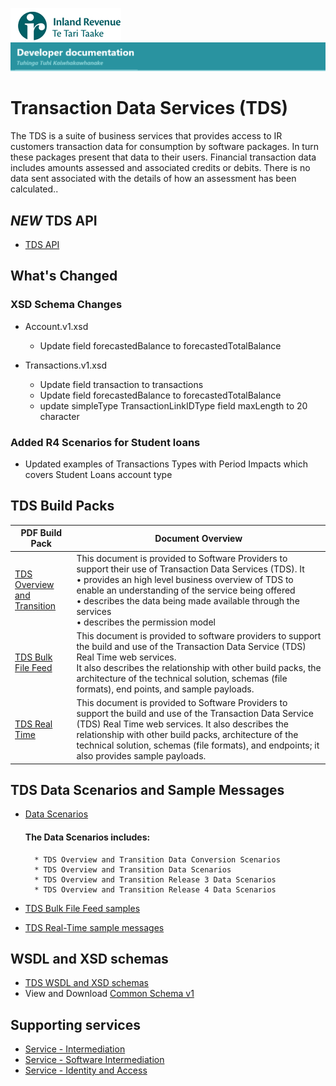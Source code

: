 ![IRD logo](Images/IRlogo.gif)
![Software Dev](Images/SoftwareDev.png)

# Transaction Data Services (TDS) 

The TDS is a suite of business services that provides access to IR customers transaction data for consumption by software packages.  In turn these packages present that data to their users. 
Financial transaction data includes amounts assessed and associated credits or debits.  There is no data sent associated with the details of how an assessment has been calculated..

## *NEW* TDS API

* [TDS API](./TDS%20API/)

## What's Changed

### XSD Schema Changes

* Account.v1.xsd
	* Update field forecastedBalance to forecastedTotalBalance

* Transactions.v1.xsd
	* Update field transaction to transactions
	* Update field forecastedBalance to forecastedTotalBalance
	* update simpleType TransactionLinkIDType field maxLength to 20 character

### Added R4 Scenarios for Student loans
* Updated examples of Transactions Types with Period Impacts which covers Student Loans account type	

## TDS Build Packs

| PDF Build Pack | Document Overview|
| --- | --- |
| [TDS Overview and Transition ](TDS%20Overview%20and%20Transition%20-%20Build%20Pack.pdf) | This document is provided to Software Providers to support their use of Transaction Data Services (TDS). It<br/>•  provides an high level business overview of TDS to enable an understanding of the service being offered<br/>•  describes the data being made available through the services<br/>•  describes the permission model |
| [TDS Bulk File Feed](TDS%20Real%20Time%20-%20Build%20Pack.pdf) |This document is provided to software providers to support the build and use of the Transaction Data Service (TDS) Real Time web services. <br/>  It also describes the relationship with other build packs, the architecture of the technical solution, schemas (file formats), end points, and sample payloads.  | 
| [TDS Real Time ](Gateway%20Services%20Build%20Pack%20-%20TDS%20Real%20Time.pdf)| This document is provided to Software Providers to support the build and use of the Transaction Data Service (TDS) Real Time web services. It also describes the relationship with other build packs, architecture of the technical solution, schemas (file formats), and endpoints; it also provides sample payloads.|

## TDS Data Scenarios and Sample Messages
* [Data Scenarios](Data%20Scenarios/)
	#### The Data Scenarios includes:
	
		* TDS Overview and Transition Data Conversion Scenarios
		* TDS Overview and Transition Data Scenarios
		* TDS Overview and Transition Release 3 Data Scenarios 
		* TDS Overview and Transition Release 4 Data Scenarios
		
* [TDS Bulk File Feed samples](TDS%20Bulk%20File%20Feed%20samples/)
* [TDS Real-Time sample messages](TDS%20Real-Time%20sample%20messages/)

## WSDL and XSD schemas
* [TDS WSDL and XSD schemas](WSDL%20and%20XSD/)
* View and Download [Common Schema v1](../WSDL%20and%20XSD/Common.v1.xsd)

## Supporting services
* [Service - Intermediation](https://github.com/InlandRevenue/Gateway_Services-Access/tree/master/Service%20-%20Intermediation)
* [Service - Software Intermediation](https://github.com/InlandRevenue/Gateway_Services-Access/tree/master/Service%20-%20Software%20Intermediation)
* [Service - Identity and Access](https://github.com/InlandRevenue/Gateway_Services-Access)



